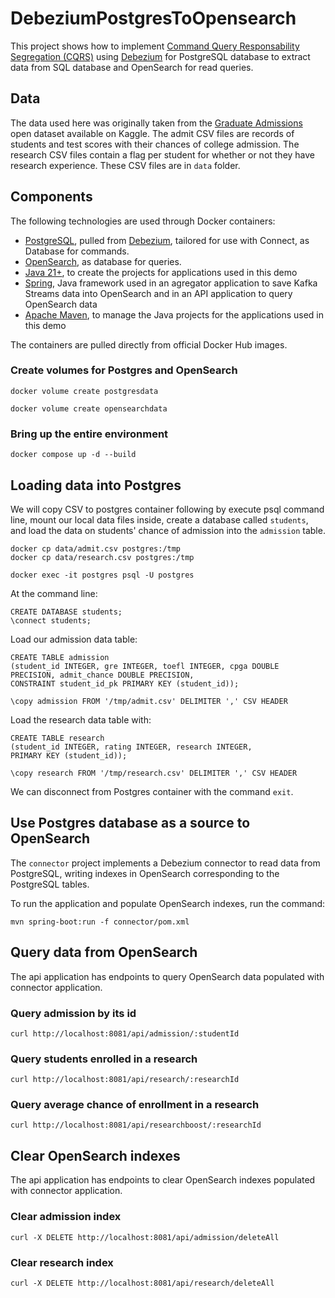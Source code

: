# DebeziumPostgresToOpensearch


This project shows how to implement [Command Query Responsability Segregation (CQRS)](https://www.kurrent.io/cqrs-pattern) using [Debezium](https://debezium.io/) for PostgreSQL database to extract data from SQL database and OpenSearch for read queries.

## Data

The data used here was originally taken from the
[Graduate Admissions](https://www.kaggle.com/mohansacharya/graduate-admissions)
open dataset available on Kaggle.
The admit CSV files are records of students and test scores with their chances
of college admission.  The research CSV files contain a flag per student
for whether or not they have research experience.
These CSV files are in `data` folder.

## Components

The following technologies are used through Docker containers:
* [PostgreSQL](https://www.postgresql.org/), pulled from [Debezium](https://debezium.io/), tailored for use with Connect, as Database for commands.
* [OpenSearch](https://www.opensearch.org), as database for queries.
* [Java 21+](https://openjdk.java.net), to create the projects for applications used in this demo
* [Spring](https://spring.io/), Java framework used in an agregator application to save Kafka Streams data into OpenSearch and in an API application to query OpenSearch data
* [Apache Maven](https://maven.apache.org), to manage the Java projects for the applications used in this demo

The containers are pulled directly from official Docker Hub images.


### Create volumes for Postgres and OpenSearch

```
docker volume create postgresdata

docker volume create opensearchdata
```

### Bring up the entire environment

```
docker compose up -d --build
```

## Loading data into Postgres

We will copy CSV to postgres container following by execute psql command line, mount our local data
files inside, create a database called `students`, and load the data on
students' chance of admission into the `admission` table.

```
docker cp data/admit.csv postgres:/tmp
docker cp data/research.csv postgres:/tmp

docker exec -it postgres psql -U postgres
```

At the command line:

```
CREATE DATABASE students;
\connect students;
```

Load our admission data table:

```
CREATE TABLE admission
(student_id INTEGER, gre INTEGER, toefl INTEGER, cpga DOUBLE PRECISION, admit_chance DOUBLE PRECISION,
CONSTRAINT student_id_pk PRIMARY KEY (student_id));

\copy admission FROM '/tmp/admit.csv' DELIMITER ',' CSV HEADER
```

Load the research data table with:

```
CREATE TABLE research
(student_id INTEGER, rating INTEGER, research INTEGER,
PRIMARY KEY (student_id));

\copy research FROM '/tmp/research.csv' DELIMITER ',' CSV HEADER
```

We can disconnect from Postgres container with the command `exit`.

## Use Postgres database as a source to OpenSearch

The `connector` project implements a Debezium connector to read data from PostgreSQL, writing indexes in OpenSearch corresponding to the PostgreSQL tables.

To run the application and populate OpenSearch indexes, run the command:
```
mvn spring-boot:run -f connector/pom.xml
```


## Query data from OpenSearch

The api application has endpoints to query OpenSearch data populated with connector application.

### Query admission by its id

```
curl http://localhost:8081/api/admission/:studentId
```

### Query students enrolled in a research

```
curl http://localhost:8081/api/research/:researchId
```

### Query average chance of enrollment in a research

```
curl http://localhost:8081/api/researchboost/:researchId
```

## Clear OpenSearch indexes

The api application has endpoints to clear OpenSearch indexes populated with connector application.

### Clear admission index

```
curl -X DELETE http://localhost:8081/api/admission/deleteAll
```

### Clear research index

```
curl -X DELETE http://localhost:8081/api/research/deleteAll
```
